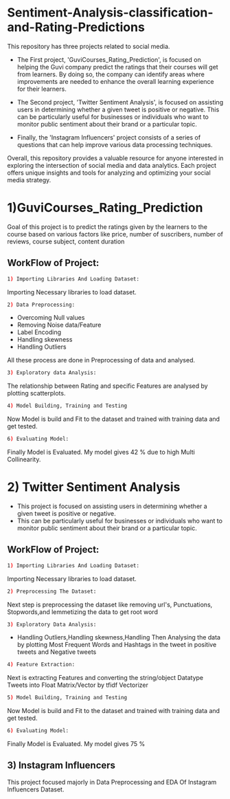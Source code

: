 # Sentiment-Analysis-classification-and-Rating-Predictions
This repository has three projects related to social media. 
* The First project, 'GuviCourses_Rating_Prediction', is focused on helping the Guvi company predict the ratings that their courses will get from learners. By doing so, the company can identify areas where improvements are needed to enhance the overall learning experience for their learners.

* The Second project, 'Twitter Sentiment Analysis', is focused on assisting users in determining whether a given tweet is positive or negative. This can be particularly useful for businesses or individuals who want to monitor public sentiment about their brand or a particular topic.

* Finally, the 'Instagram Influencers' project consists of a series of questions that can help
improve various data processing techniques.

Overall, this repository provides a valuable resource for anyone interested in exploring the intersection of social media and data analytics. Each project offers unique insights and tools for analyzing and optimizing your social media strategy.

# 1)GuviCourses_Rating_Prediction

 Goal of this project is to predict the ratings given by the
learners to the course based  on various factors like price, number of suscribers, number of reviews, 
course subject, content duration

## WorkFlow of Project:
   ```bash
1) Importing Libraries And Loading Dataset:
```
  Importing Necessary libraries to load dataset. 
```bash
2) Data Preprocessing:
```
*  Overcoming Null values
*  Removing Noise data/Feature
*  Label Encoding
*  Handling skewness
*  Handling Outliers
 
 All these process are done in Preprocessing of data and analysed.

```bash
3) Exploratory data Analysis:
```
  The relationship between Rating and specific Features are analysed by plotting scatterplots.

```bash
4) Model Building, Training and Testing
```
  Now Model is build and Fit to the dataset and trained with training data and get tested.

```bash
6) Evaluating Model:
``` 
  Finally Model is Evaluated. My model gives 42 % due to high Multi Collinearity.
  

# 2) Twitter Sentiment Analysis

* This project is focused on assisting users in determining whether a given tweet is positive or negative. 
* This can be particularly useful for businesses or individuals who want to monitor public sentiment about their brand or a particular topic.



## WorkFlow of Project:
   ```bash
1) Importing Libraries And Loading Dataset:
```
  Importing Necessary libraries to load dataset. 
```bash
2) Preprocessing The Dataset:
```
   Next step is preprocessing the dataset like removing url's, Punctuations, Stopwords,and lemmetizing the data to get root word
```bash
3) Exploratory Data Analysis:
```
*  Handling Outliers,Handling skewness,Handling 
   Then Analysing the data by plotting Most Frequent Words and Hashtags in the tweet in positive tweets and Negative tweets

```bash
4) Feature Extraction:
```
   Next is extracting Features and converting the string/object Datatype Tweets into Float Matrix/Vector by tfidf Vectorizer

```bash
5) Model Building, Training and Testing
```
  Now Model is build and Fit to the dataset and trained with training data and get tested.

```bash
6) Evaluating Model:
``` 
  Finally Model is Evaluated. My model gives 75 %
  
## 3) Instagram Influencers 

This project focused majorly in Data Preprocessing and EDA Of Instagram Influencers Dataset.
